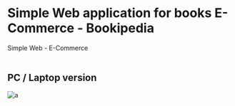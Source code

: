 # Simple Web application for books E-Commerce - Bookipedia

Simple Web - E-Commerce
<br>
<br>
## PC / Laptop version
![a](https://github.com/faisalyudiansah/Roadmap-JavaScript/assets/142356615/202efe7e-742f-498d-9c44-989bf77365ae)
